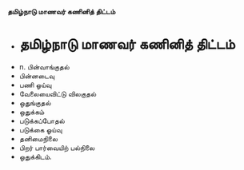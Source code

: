 **தமிழ்நாடு மாணவர் கணினித் திட்டம்**
- # தமிழ்நாடு மாணவர் கணினித் திட்டம்
- n. பின்வாங்குதல்
- பின்னடைவு
- பணி ஓய்வு
- வேலையைவிட்டு விலகுதல்
- ஒதுங்குதல்
- ஒதுக்கம்
- படுக்கப்போதல்
- படுக்கை ஓய்வு
- தனிமைநிலை
- பிறர் பார்வையிற் பல்நிலை
- ஒதுக்கிடம்.

